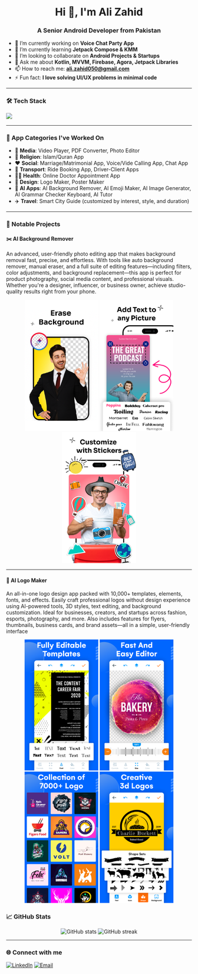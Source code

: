 <h1 align="center">Hi 👋, I'm Ali Zahid</h1>
<h3 align="center">A Senior Android Developer from Pakistan</h3>

- 🔭 I’m currently working on **Voice Chat Party App**
- 🌱 I’m currently learning **Jetpack Compose & KMM**
- 👯 I’m looking to collaborate on **Android Projects & Startups**
- 💬 Ask me about **Kotlin, MVVM, Firebase, Agora, Jetpack Libraries**
- 📫 How to reach me: **ali.zahid050@gmail.com**
- ⚡ Fun fact: **I love solving UI/UX problems in minimal code**

---

### 🛠️ Tech Stack
<p>
  <img src="https://skillicons.dev/icons?i=kotlin,java,androidstudio,firebase,git,github,figma,gradle&theme=light" />
</p>

---

### 📱 App Categories I've Worked On

- 🎥 **Media**: Video Player, PDF Converter, Photo Editor  
- 🕌 **Religion**: Islam/Quran App  
- ❤️ **Social**: Marriage/Matrimonial App, Voice/Vide Calling App, Chat App  
- 🚗 **Transport**: Ride Booking App, Driver-Client Apps  
- 🧑‍⚕️ **Health**: Online Doctor Appointment App  
- 🎨 **Design**: Logo Maker, Poster Maker  
- 🧠 **AI Apps**: AI Background Remover, AI Emoji Maker, AI Image Generator, AI Grammar Checker Keyboard, AI Tutor  
- ✈️ **Travel**: Smart City Guide (customized by interest, style, and duration)

---

### 🧩 Notable Projects


#### ✂️ AI Background Remover  
An advanced, user-friendly photo editing app that makes background removal fast, precise, and effortless. With tools like auto background remover, manual eraser, and a full suite of editing features—including filters, color adjustments, and background replacement—this app is perfect for product photography, social media content, and professional visuals. Whether you're a designer, influencer, or business owner, achieve studio-quality results right from your phone.

<p align="center">
  <img src="https://raw.githubusercontent.com/alizahid1996/alizahid/refs/heads/main/bg_remover_4.png" width="200"/>
  <img src="https://raw.githubusercontent.com/alizahid1996/alizahid/refs/heads/main/bg_remover_2.png" width="200"/>
  <img src="https://raw.githubusercontent.com/alizahid1996/alizahid/refs/heads/main/bg_remover_3.png" width="200"/>
  
</p>

---

#### 🎨 AI Logo Maker
An all-in-one logo design app packed with 10,000+ templates, elements, fonts, and effects. Easily craft professional logos without design experience using AI-powered tools, 3D styles, text editing, and background customization. Ideal for businesses, creators, and startups across fashion, esports, photography, and more. Also includes features for flyers, thumbnails, business cards, and brand assets—all in a simple, user-friendly interface

<p align="center">
  <img src="https://raw.githubusercontent.com/alizahid1996/alizahid/refs/heads/main/logo_maker_1.png" width="200"/>
  <img src="https://raw.githubusercontent.com/alizahid1996/alizahid/refs/heads/main/logo_maker_2.png" width="200"/>
  <img src="https://raw.githubusercontent.com/alizahid1996/alizahid/refs/heads/main/logo_maker_3.png" width="200"/>
  <img src="https://raw.githubusercontent.com/alizahid1996/alizahid/refs/heads/main/logo_maker_4.png" width="200"/>
</p>

### 📈 GitHub Stats
<p align="center">
  <img src="https://github-readme-stats.vercel.app/api?username=alizahid1996&show_icons=true&theme=radical" alt="GitHub stats"/>
  <img src="https://github-readme-streak-stats.herokuapp.com/?user=alizahid1996&theme=radical" alt="GitHub streak"/>
</p>

---

### 🌐 Connect with me
<p>
  <a href="https://www.linkedin.com/in/ali-zahid-37b036143" target="_blank"><img alt="LinkedIn" src="https://img.shields.io/badge/LinkedIn-blue?style=flat&logo=linkedin"></a>
  <a href="mailto:ali.zahid050@gmail.com"><img alt="Email" src="https://img.shields.io/badge/Gmail-D14836?style=flat&logo=gmail&logoColor=white"></a>
</p>
